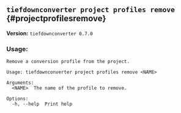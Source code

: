 ## `tiefdownconverter project profiles remove` {#projectprofilesremove}

**Version:** `tiefdownconverter 0.7.0`

### Usage:
```
Remove a conversion profile from the project.

Usage: tiefdownconverter project profiles remove <NAME>

Arguments:
  <NAME>  The name of the profile to remove.

Options:
  -h, --help  Print help
```

